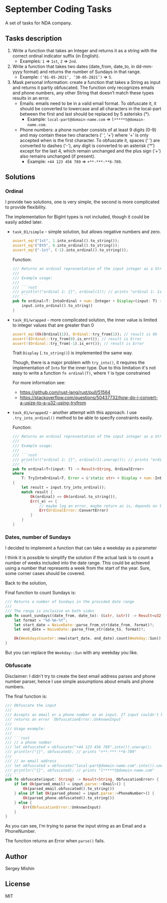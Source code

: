 # September Coding Tasks

A set of tasks for NDA company.

## Tasks description

1. Write a function that takes an Integer and returns it as a string with the correct ordinal indicator suffix (in English). 
   * Examples: `1` => `1st`, `2` => `2nd`.
2. Write a function that takes two dates (date_from, date_to, in dd-mm-yyyy format) and returns the number of Sundays in that range. 
   * Example: `(‘01-05-2021’, ‘30-05-2021’)` => `5`.
3. Mask personal information: create a function that takes a String as input and returns it partly obfuscated. 
  The function only recognizes emails and phone numbers, any other String that doesn’t match these types results in an error.
   * Emails: emails need to be in a valid email format. To obfuscate it, it should be converted to lowercase and all characters 
     in the local-part between the first and last should be replaced by 5 asterisks (*). 
      * Example: `local-part@domain-name.com` => `l*****t@domain-name.com`.
   * Phone numbers: a phone number consists of at least 9 digits (0-9) and may contain these two characters (‘ ‘, ‘+’) 
     where ‘+’ is only accepted when is the first character. To obfuscate it, spaces (‘ ‘) are converted to dashes (‘-’), 
     any digit is converted to an asterisk (‘*’) except for the last 4, which remain unchanged and the plus sign (‘+’) 
     also remains unchanged (if present). 
      * Example: `+44 123 456 789` => `+**-***-**6-789`.

## Solutions

### Ordinal

I provide two solutions, one is very simple, the second is more complicated
to provide flexibility.

The implementation for BigInt types is not included, though it could be easily 
added later.

* `task_01/simple` - simple solution, but allows negative numbers and zero.
  ```rust
  assert_eq!("1st", 1.into_ordinal().to_string());
  assert_eq!("0th", 0.into_ordinal().to_string());
  assert_eq!("-1st", (-1).into_ordinal().to_string());
  ```
  
  Function:
  
  ```rust
  /// Returns an ordinal representation of the input integer as a String
  ///
  /// Example usage:
  ///
  /// ```rust
  /// println!("ordinal 1: {}", ordinal(1)); // prints "ordinal 1: 1st"
  /// ```
  pub fn ordinal<T: IntoOrdinal + num::Integer + Display>(input: T) -> String {
      input.into_ordinal().to_string()
  }
  ```
* `task_01/wrapped` - more complicated solution, the inner value is limited 
  to integer values that are greater than 0
  ```rust
  assert_eq!(Ok(Ordinal(1)), Ordinal::try_from(1)); // result is Ok
  assert!(Ordinal::try_from(0).is_err()); // result is Error
  assert!(Ordinal::try_from(-1).is_err()); // result is Error
  ```
  
  Trait `Display` (`.to_string()`) is implemented the same way.
  
  Though, there is a major problem with `try_into()`, it requires 
  the implementation of `Into` for the inner type. Due to this limitation
  it's not easy to write a function `fn ordinal(T)`, where `T` is type constrained
  
  For more information see:
  * https://github.com/rust-lang/rust/pull/51564
  * https://stackoverflow.com/questions/50437732/how-do-i-convert-a-usize-to-a-u32-using-tryfrom
* `task_01/wrapped2` - another attempt with this approach. I use `.try_into_ordinal()` method 
  to be able to specify constraints easily.
  
  Function:
  
  ```rust
  /// Returns an ordinal representation of the input integer as a String
  ///
  /// Example usage:
  ///
  /// ```rust
  /// println!("ordinal 1: {}", ordinal(1).unwrap()); // prints "ordinal 1: 1st"
  /// ```
  pub fn ordinal<T>(input: T) -> Result<String, OrdinalError>
  where
      T: TryIntoOrdinal<T, Error = &'static str> + Display + num::Integer,
  {
      let result = input.try_into_ordinal();
      match result {
          Ok(ordinal) => Ok(ordinal.to_string()),
          Err(_e) => {
              // maybe log an error, maybe return as is, depends on the needs
              Err(OrdinalError::ConvertError)
          }
      }
  }
  ``` 

### Dates, number of Sundays

I decided to implement a function that can take a weekday as a parameter

I think it is possible to simplify the solution if the actual task is to
count a number of weeks included into the date range. This could be achieved
using a number that represents a week from the start of the year. Sure, 
some corner cases should be covered.

Back to the solution, 

Final function to count Sundays is:

```rust
/// Returns a number of Sundays in the provided date range
///
/// The range is inclusive on both sides
pub fn count_sundays((date_from, date_to): (&str, &str)) -> Result<u32, ParseError> {
    let format = "%d-%m-%Y";
    let start_date = NaiveDate::parse_from_str(date_from, format)?;
    let end_date = NaiveDate::parse_from_str(date_to, format)?;

    Ok(WeekdaysCounter::new(start_date, end_date).count(Weekday::Sun))
}
```

But you can replace the `Weekday::Sun` with any weekday you like.

### Obfuscate

Disclaimer: I didn't try to create the best email address parses and 
phone number parser, hence I use simple assumptions about emails and 
phone numbers.

The final function is: 

```rust
/// Obfuscate the input
///
/// Accepts an email or a phone number as an input. If input couldn't be parsed,
/// returns an error `ObfuscationError::UnknownInput`
///
/// Usage example:
///
/// ```rust
/// // a phone number
/// let obfuscated = obfuscate("+44 123 456 789".into()).unwrap();
/// println!("{}", obfuscated); // prints "+**-***-**6-789"
///
/// // an email address
/// let obfuscated = obfuscate("local-part@domain-name.com".into()).unwrap();
/// println!("{}", obfuscated); // prints "l*****t@domain-name.com"
/// ```
pub fn obfuscate(input: String) -> Result<String, ObfuscationError> {
    if let Ok(parsed_email) = input.parse::<Email>() {
        Ok(parsed_email.obfuscated().to_string())
    } else if let Ok(parsed_phone) = input.parse::<PhoneNumber>() {
        Ok(parsed_phone.obfuscated().to_string())
    } else {
        Err(ObfuscationError::UnknownInput)
    }
}
```

As you can see, I'm trying to parse the input string as an Email and a PhoneNumber.

The function returns an Error when `parse()` fails.

## Author

Sergey Mishin

## License

MIT